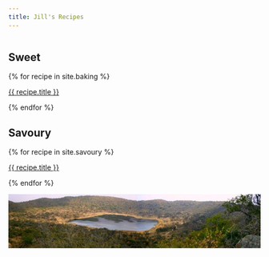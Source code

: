 ```yaml
---
title: Jill's Recipes
---
```


<div class="row">

  <div class="column">
  <h2>Sweet</h2>
    {% for recipe in site.baking %}
    <p>
      <a class="post-link" href="{{ recipe.url | prepend: site.baseurl }}">
      {{ recipe.title }}
      </a>
    </p>
    {% endfor %}
  </div>
  
  <div class="column">
  <h2>Savoury</h2>
    {% for recipe in site.savoury %}
    <p>
      <a class="post-link" href="{{ recipe.url | prepend: site.baseurl }}">
      {{ recipe.title }}
      </a>
    </p>
    {% endfor %}
  </div>
  
</div> 


![crater](assets/img/crater.jpg)
